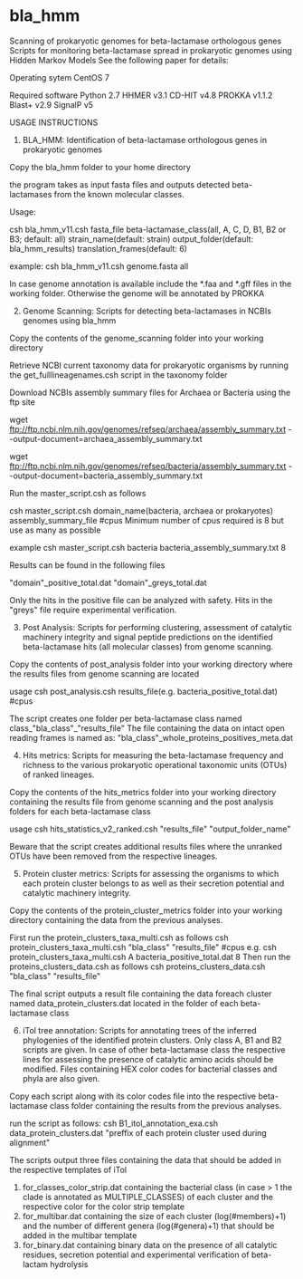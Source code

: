 # bla_hmm
Scanning of prokaryotic genomes for beta-lactamase orthologous genes
Scripts for monitoring beta-lactamase spread in prokaryotic genomes using Hidden Markov Models
See the following paper for details:


Operating sytem
CentOS 7

Required software
Python 2.7
HHMER v3.1
CD-HIT v4.8
PROKKA v1.1.2
Blast+ v2.9
SignalP v5

USAGE INSTRUCTIONS

1. BLA_HMM: Identification of beta-lactamase orthologous genes in prokaryotic genomes

Copy the bla_hmm folder to your home directory

the program takes as input fasta files and outputs detected beta-lactamases from the known molecular classes.

Usage:

csh bla_hmm_v11.csh fasta_file beta-lactamase_class(all, A, C, D, B1, B2 or B3; default: all) strain_name(default: strain) output_folder(default: bla_hmm_results) translation_frames(default: 6)

example: csh bla_hmm_v11.csh genome.fasta all

In case genome annotation is available include the *.faa and *.gff files in the working folder. Otherwise the genome will be annotated by PROKKA

2. Genome Scanning:
Scripts for detecting beta-lactamases in NCBIs genomes using bla_hmm

Copy the contents of the genome_scanning folder into your working directory

Retrieve NCBI current taxonomy data for prokaryotic organisms by running the get_fulllineagenames.csh script in the taxonomy folder

Download NCBIs assembly summary files for Archaea or Bacteria using the ftp site

wget ftp://ftp.ncbi.nlm.nih.gov/genomes/refseq/archaea/assembly_summary.txt --output-document=archaea_assembly_summary.txt

wget ftp://ftp.ncbi.nlm.nih.gov/genomes/refseq/bacteria/assembly_summary.txt --output-document=bacteria_assembly_summary.txt

Run the master_script.csh as follows

csh master_script.csh domain_name(bacteria, archaea or prokaryotes) assembly_summary_file #cpus
Minimum number of cpus required is 8 but use as many as possible

example
csh master_script.csh bacteria bacteria_assembly_summary.txt 8

Results can be found in the following files

"domain"_positive_total.dat
"domain"_greys_total.dat

Only the hits in the positive file can be analyzed with safety.
Hits in the "greys" file require experimental verification.

3. Post Analysis:
Scripts for performing clustering, assessment of catalytic machinery integrity and signal peptide predictions on the identified beta-lactamase hits (all molecular classes) from genome scanning.

Copy the contents of post_analysis folder into your working directory where the results files from genome scanning are located

usage
csh post_analysis.csh results_file(e.g. bacteria_positive_total.dat) #cpus

The script creates one folder per beta-lactamase class named class_"bla_class"_"results_file"
The file containing the data on intact open reading frames is named as: "bla_class"_whole_proteins_positives_meta.dat

4. Hits metrics:
Scripts for measuring the beta-lactamase frequency and richness to the various prokaryotic operational taxonomic units (OTUs) of ranked lineages.

Copy the contents of the hits_metrics folder into your working directory containing the results file from genome scanning and the post analysis folders for each beta-lactamase class

usage
csh hits_statistics_v2_ranked.csh "results_file" "output_folder_name"

Beware that the script creates additional results files where the unranked OTUs have been removed from the respective lineages.

5. Protein cluster metrics:
Scripts for assessing the organisms to which each protein cluster belongs to as well as their secretion potential and catalytic machinery integrity.

Copy the contents of the protein_cluster_metrics folder into your working directory containing the data from the previous analyses.

First run the protein_clusters_taxa_multi.csh as follows
csh protein_clusters_taxa_multi.csh "bla_class" "results_file" #cpus
e.g. csh protein_clusters_taxa_multi.csh A bacteria_positive_total.dat 8
Then run the proteins_clusters_data.csh as follows
csh proteins_clusters_data.csh "bla_class" "results_file"

The final script outputs a result file containing the data foreach cluster named data_protein_clusters.dat located in the folder of each beta-lactamase class

6. iTol tree annotation:
Scripts for annotating trees of the inferred phylogenies of the identified protein clusters. Only class A, B1 and B2 scripts are given. In case of other beta-lactamase class the respective lines for assessing the presence of catalytic amino acids should be modified. Files containing HEX color codes for bacterial classes and phyla are also given.

Copy each script along with its color codes file into the respective beta-lactamase class folder containing the results from the previous analyses.

run the script as follows:
csh B1_itol_annotation_exa.csh data_protein_clusters.dat "preffix of each protein cluster used during alignment"

The scripts output three files containing the data that should be added in the respective templates of iTol
1. for_classes_color_strip.dat containing the bacterial class (in case > 1 the clade is annotated as MULTIPLE_CLASSES) of each cluster and the respective color for the color strip template
2. for_multibar.dat containing the size of each cluster (log(#members)+1) and the number of different genera (log(#genera)+1) that should be added in the multibar template
3. for_binary.dat containing binary data on the presence of all catalytic residues, secretion potential and experimental verification of beta-lactam hydrolysis

